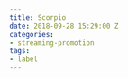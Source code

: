 ```yaml
---
title: Scorpio
date: 2018-09-28 15:29:00 Z
categories:
- streaming-promotion
tags:
- label
---
```


